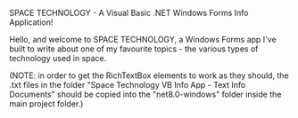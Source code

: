 SPACE TECHNOLOGY - A Visual Basic .NET Windows Forms Info Application!

Hello, and welcome to SPACE TECHNOLOGY, a Windows Forms app I've built to write about one of my favourite topics - the various types of technology used in space.

(NOTE: in order to get the RichTextBox elements to work as they should, the .txt files in the folder "Space Technology VB Info App - Text Info Documents" should be copied into the "net8.0-windows" folder inside the main project folder.)
